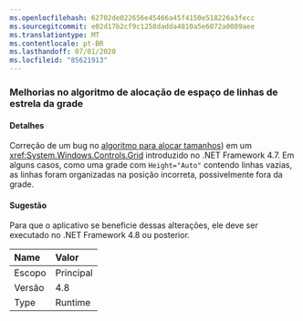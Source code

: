 ```yaml
---
ms.openlocfilehash: 62702de022656e45466a45f4150e518226a3fecc
ms.sourcegitcommit: e02d17b2cf9c1258dadda4810a5e6072a0089aee
ms.translationtype: MT
ms.contentlocale: pt-BR
ms.lasthandoff: 07/01/2020
ms.locfileid: "85621913"
---
```

### <a name="improvements-to-grid-star-rows-space-allocating-algorithm"></a>Melhorias no algoritmo de alocação de espaço de linhas de estrela da grade

#### <a name="details"></a>Detalhes

Correção de um bug no [algoritmo para alocar tamanhos](https://github.com/Microsoft/dotnet/blob/master/Documentation/compatibility/wpf-grid-allocation-of-space-to-star-columns.md)) em um <xref:System.Windows.Controls.Grid> introduzido no .NET Framework 4.7.  Em alguns casos, como uma grade com <code>Height=&quot;Auto&quot;</code> contendo linhas vazias, as linhas foram organizadas na posição incorreta, possivelmente fora da grade.

#### <a name="suggestion"></a>Sugestão

Para que o aplicativo se beneficie dessas alterações, ele deve ser executado no .NET Framework 4.8 ou posterior.

| Name    | Valor       |
|:--------|:------------|
| Escopo   |Principal|
|Versão|4.8|
|Type|Runtime|
